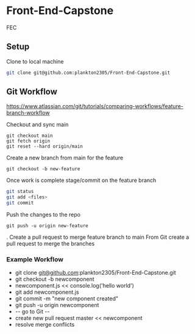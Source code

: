 # Front-End-Capstone
FEC

## Setup
Clone to local machine
```sh
git clone git@github.com:plankton2305/Front-End-Capstone.git
```


## Git Workflow
https://www.atlassian.com/git/tutorials/comparing-workflows/feature-branch-workflow

Checkout and sync main
```
git checkout main
git fetch origin
git reset --hard origin/main
```

Create a new branch from main for the feature
```
git checkout -b new-feature
```

Once work is complete stage/commit on the feature branch
``` sh
git status
git add <files>
git commit
```

Push the changes to the repo
```
git push -u origin new-feature
```

. Create a pull request to merge feature branch to main
From Git create a pull request to merge the branches


### Example Workflow
* git clone git@github.com:plankton2305/Front-End-Capstone.git
* git checkout -b newcomponent
* newcomponent.js << console.log('hello world')
* git add newcomponent.js
* git commit -m "new component created"
* git push -u origin newcomponent
* -- go to Git --
* create new pull request master << newcomponent
* resolve merge conflicts